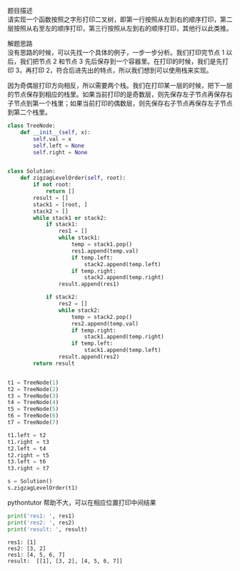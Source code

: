 
题目描述  
请实现一个函数按照之字形打印二叉树，即第一行按照从左到右的顺序打印，第二层按照从右至左的顺序打印，第三行按照从左到右的顺序打印，其他行以此类推。  

解题思路  
没有思路的时候，可以先找一个具体的例子，一步一步分析。我们打印完节点 1 以后，我们把节点 2 和节点 3 先后保存到一个容器里。在打印的时候，我们是先打印 3，再打印 2，符合后进先出的特点，所以我们想到可以使用栈来实现。  

因为奇偶层打印方向相反，所以需要两个栈。我们在打印某一层的时候，把下一层的节点保存到相应的栈里。如果当前打印的是奇数层，则先保存左子节点再保存右子节点到第一个栈里；如果当前打印的偶数层，则先保存右子节点再保存左子节点到第二个栈里。  


```python 
class TreeNode:
    def __init__(self, x):
        self.val = x
        self.left = None
        self.right = None


class Solution:
    def zigzagLevelOrder(self, root):
        if not root:
            return []
        result = []
        stack1 = [root, ]
        stack2 = []
        while stack1 or stack2:
            if stack1:
                res1 = []
                while stack1:
                    temp = stack1.pop()
                    res1.append(temp.val)
                    if temp.left:
                        stack2.append(temp.left)
                    if temp.right:
                        stack2.append(temp.right)
                result.append(res1)

            if stack2:
                res2 = []
                while stack2:
                    temp = stack2.pop()
                    res2.append(temp.val)
                    if temp.right:
                        stack1.append(temp.right)
                    if temp.left:
                        stack1.append(temp.left)
                result.append(res2)
        return result


t1 = TreeNode(1)
t2 = TreeNode(2)
t3 = TreeNode(3)
t4 = TreeNode(4)
t5 = TreeNode(5)
t6 = TreeNode(6)
t7 = TreeNode(7)

t1.left = t2
t1.right = t3
t2.left = t4
t2.right = t5
t3.left = t6
t3.right = t7

s = Solution()
s.zigzagLevelOrder(t1) 
```

pythontutor 帮助不大，可以在相应位置打印中间结果  

```python
print('res1: ', res1)
print('res2: ', res2)
print('result: ', result)
```

    res1: [1]
    res2: [3, 2]
    res1: [4, 5, 6, 7]
    result:  [[1], [3, 2], [4, 5, 6, 7]]
